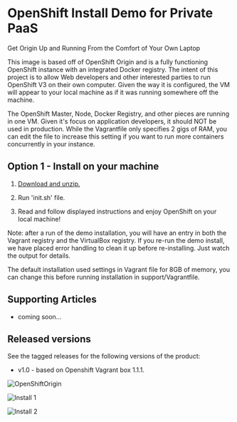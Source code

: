 OpenShift Install Demo for Private PaaS
=======================================
Get Origin Up and Running From the Comfort of Your Own Laptop

This image is based off of OpenShift Origin and is a fully functioning OpenShift instance with an integrated Docker registry. The
intent of this project is to allow Web developers and other interested parties to run OpenShift V3 on their own computer. Given the
way it is configured, the VM will appear to your local machine as if it was running somewhere off the machine.
 
The OpenShift Master, Node, Docker Registry, and other pieces are running in one VM. Given it's focus on application developers, it
should NOT be used in production. While the Vagrantfile only specifies 2 gigs of RAM, you can edit the file to increase this setting
if you want to run more containers concurrently in your instance.


Option 1 - Install on your machine
----------------------------------
1. [Download and unzip.](https://github.com/eschabell/openshift-install-demo/archive/master.zip)

2. Run 'init.sh' file.

3. Read and follow displayed instructions and enjoy OpenShift on your local machine!

Note: after a run of the demo installation, you will have an entry in both the Vagrant registry
and the VirtualBox registry. If you re-run the demo install, we have placed error handling to clean
it up before re-installing. Just watch the output for details.

The default installation used settings in Vagrant file for 8GB of memory, you can change this before
running installation in support/Vagrantfile.


Supporting Articles
-------------------
- coming soon...


Released versions
-----------------
See the tagged releases for the following versions of the product:

- v1.0 - based on Openshift Vagrant box 1.1.1.

![OpenShiftOrigin](https://github.com/eschabell/openshift-install-demo/blob/master/docs/demo-images/openshift-origin.png?raw=true)

![Install 1](https://github.com/eschabell/openshift-install-demo/blob/master/docs/demo-images/install-1.png?raw=true)

![Install 2](https://github.com/eschabell/openshift-install-demo/blob/master/docs/demo-images/install-2.png?raw=true)
